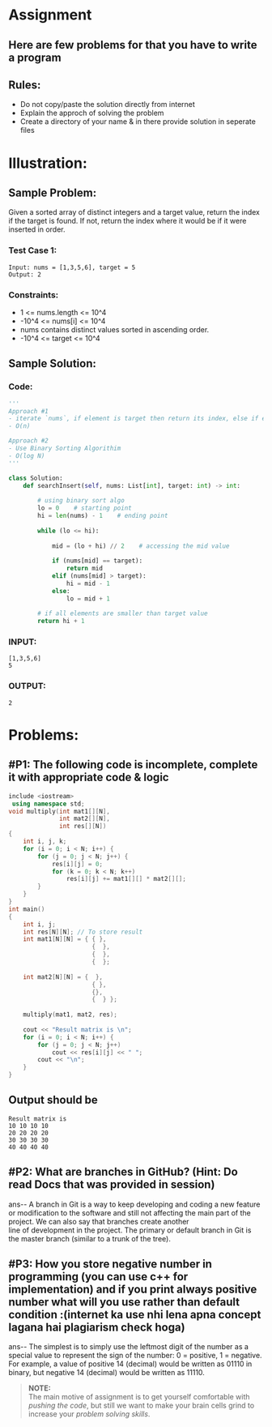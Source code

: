 # Assignment
## Here are few problems for that you have to write a program
## Rules:
- Do not copy/paste the solution directly from internet
- Explain the approch of solving the problem
- Create a directory of your name & in there provide solution in seperate files

# Illustration:
## Sample Problem:
Given a sorted array of distinct integers and a target value, return the index if the target is found. If not, return the index where it would be if it were inserted in order.

### Test Case 1:
```
Input: nums = [1,3,5,6], target = 5
Output: 2
```
### Constraints:
- 1 <= nums.length <= 10^4
- -10^4 <= nums[i] <= 10^4
- nums contains distinct values sorted in ascending order.
- -10^4 <= target <= 10^4

## Sample Solution:
### Code:
```py
'''
Approach #1
- iterate `nums`, if element is target then return its index, else if element exceeds target then return its index
- O(n)

Approach #2
- Use Binary Sorting Algorithim
- O(log N)
'''

class Solution:
    def searchInsert(self, nums: List[int], target: int) -> int:
        
        # using binary sort algo
        lo = 0    # starting point
        hi = len(nums) - 1    # ending point
                
        while (lo <= hi):
            
            mid = (lo + hi) // 2    # accessing the mid value
            
            if (nums[mid] == target):
                return mid
            elif (nums[mid] > target):
                hi = mid - 1
            else:
                lo = mid + 1
        
        # if all elements are smaller than target value
        return hi + 1
```

### INPUT:
```
[1,3,5,6]
5
```

### OUTPUT:
```
2
```
# Problems:
## #P1: The following code is incomplete, complete it with appropriate code & logic
```cpp
include <iostream>
 using namespace std;
void multiply(int mat1[][N],
              int mat2[][N],
              int res[][N])
{
    int i, j, k;
    for (i = 0; i < N; i++) {
        for (j = 0; j < N; j++) {
            res[i][j] = 0;
            for (k = 0; k < N; k++)
                res[i][j] += mat1[][] * mat2[][];
        }
    }
}
int main()
{
    int i, j;
    int res[N][N]; // To store result
    int mat1[N][N] = { { },
                       {  },
                       {  },
                       {  };
 
    int mat2[N][N] = {  },
                       { },
                       {},
                       {  } };
 
    multiply(mat1, mat2, res);
 
    cout << "Result matrix is \n";
    for (i = 0; i < N; i++) {
        for (j = 0; j < N; j++)
            cout << res[i][j] << " ";
        cout << "\n";
    }
}
``` 
## Output should be
```
Result matrix is 
10 10 10 10 
20 20 20 20 
30 30 30 30 
40 40 40 40
```

## #P2: What are branches in GitHub? (Hint: Do read Docs that was provided in session)
ans-- A branch in Git is a way to keep developing and coding
		a new feature or modification to the software and still not affecting 
		the main part of the project. We can also say that branches create another	
		line of development in the project. The primary or default branch in Git is the 
		master branch (similar to a trunk of the tree).


## #P3: How you store negative number in programming (you can use c++ for implementation) and if you print always positive number what will you use rather than default condition :(internet ka use nhi lena apna concept lagana hai  plagiarism‌ check hoga)
ans-- The simplest is to simply use the leftmost digit of the number as a special value to 
		represent the sign of the number: 0 = positive, 1 = negative. For example, a value of 
		positive 14 (decimal) would be written as 01110 in binary, but negative 14 (decimal) 
		would be written as 11110.
>**NOTE:** <br> The main motive of assignment is to get yourself comfortable with *pushing the code*, but still we want to make your brain cells grind to increase your *problem solving skills*.
